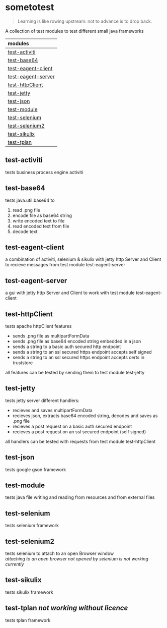 # sometotest

>Learning is like rowing upstream: not to advance is to drop back.

A collection of test modules to test different small java frameworks

|modules                                        |
|:----------------------------------------------|
|[test-activiti](#test-activiti)                |
|[test-base64](#test-base64)                    |
|[test-eagent-client](#test-eagent-client)      |
|[test-eagent-server](#test-eagent-server)      |
|[test-httpClient](#test-httpclient)            |
|[test-jetty](#test-jetty)                      |
|[test-json](#test-json)                        |
|[test-module](#test-module)                    |
|[test-selenium](#test-selenium)                |
|[test-selenium2](#test-selenium2)              |
|[test-sikulix](#test-sikulix)                  |
|[test-tplan](#test-tplan)                      |



## test-activiti
tests business process engine activiti

## test-base64
tests java.util.base64 to
 1. read .png file
 2. encode file as base64 string
 3. write encoded text to file
 4. read encoded text from file
 5. decode text
 
## test-eagent-client
a combination of activiti, selenium & sikulix with jetty http Server and Client to recieve messages from test module test-eagent-server

## test-eagent-server
a gui with jetty http Server and Client to work with test module test-eagent-client

## test-httpClient
tests apache httpClient features
* sends .png file as multipartFormData
* sends .png file as base64 encoded string embedded in a json
* sends a string to a basic auth secured http endpoint
* sends a string to an ssl secured https endpoint accepts self signed
* sends a string to an ssl secured https endpoint accepts certs in truststore

all features can be tested by sending them to test module test-jetty

## test-jetty
tests jetty server different handlers:
* recieves and saves multipartFormData
* recieves json, extracts base64 encoded string, decodes and saves as .png file
* recieves a post request on a basic auth secured endpoint
* recieves a post request on an ssl secured endpoint (self signed)

all handlers can be tested with requests from test module test-httpClient 

## test-json
tests google gson framework

## test-module
tests java file writing and reading from resources and from external files

## test-selenium
tests selenium framework

## test-selenium2
tests selenium to attach to an open Browser window  
*attaching to an open browser not opened by selenium is not working currently*

## test-sikulix
tests sikulix framework

## test-tplan *not working without licence*
tests tplan framework
